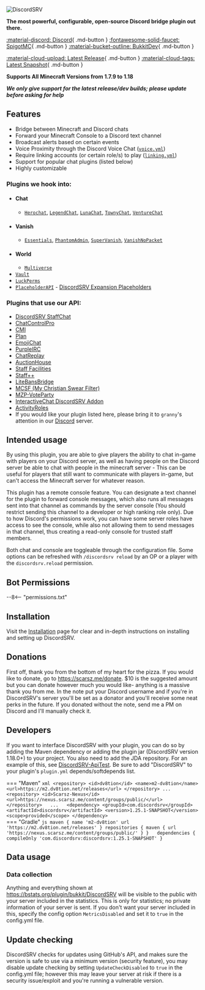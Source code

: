 ![DiscordSRV](https://lol.scarsz.me/AiKvTS/Logo-filled-stroke.png)  

<div markdown="1" id="center">

**The most powerful, configurable, open-source Discord bridge plugin out there.**  

[:material-discord: Discord](https://discordsrv.com/discord){ .md-button }
[:fontawesome-solid-faucet: SpigotMC](https://www.spigotmc.org/resources/discordsrv.18494/){ .md-button }
[:material-bucket-outline: BukkitDev](https://dev.bukkit.org/projects/discordsrv){ .md-button }

[:material-cloud-upload: Latest Release](https://get.discordsrv.com/){ .md-button }
[:material-cloud-tags: Latest Snapshot](https://snapshot.discordsrv.com/){ .md-button }

**Supports All Minecraft Versions from 1.7.9 to 1.18**  

_**We only give support for the latest release/dev builds; please update before asking for help**_

</div>

## Features
- Bridge between Minecraft and Discord chats
- Forward your Minecraft Console to a Discord text channel  
- Broadcast alerts based on certain events
- Voice Proximity through the Discord Voice Chat ([`voice.yml`](voice))  
- Require linking accounts (or certain role/s) to play ([`linking.yml`](linking))  
- Support for popular chat plugins (listed below)  
- Highly customizable

### Plugins we hook into:  
* #### Chat
    * [`Herochat`](https://www.spigotmc.org/resources/herochat.34305/updates), [`LegendChat`](https://www.spigotmc.org/resources/legendchat.6268/), [`LunaChat`](https://github.com/ucchyocean/LunaChat), [`TownyChat`](https://www.spigotmc.org/resources/towny-advanced.72694/), [`VentureChat`](https://www.spigotmc.org/resources/venturechat.771/)
* #### Vanish
    * [`Essentials`](https://www.spigotmc.org/resources/essentialsx.9089/), [`PhantomAdmin`](https://www.spigotmc.org/resources/phantomadmin.37845/), [`SuperVanish`](https://www.spigotmc.org/resources/supervanish-be-invisible.1331/), [`VanishNoPacket`](https://dev.bukkit.org/projects/vanish)
* #### World
    * [`Multiverse`](https://dev.bukkit.org/projects/multiverse-core/)
* [`Vault`](https://www.spigotmc.org/resources/vault.34315/)  
* [`LuckPerms`](https://luckperms.net/)
* [`PlaceholderAPI`](https://www.spigotmc.org/resources/placeholderapi.6245/)  - [DiscordSRV Expansion Placeholders](PAPI-Placeholders)
### Plugins that use our API:
* [DiscordSRV StaffChat](https://www.spigotmc.org/resources/discordsrv-staff-chat.44245/)
* [ChatControlPro](https://www.spigotmc.org/resources/chatcontrol-pro.10258/)
* [CMI](https://www.spigotmc.org/resources/cmi.3742/)
* [Plan](https://www.spigotmc.org/resources/plan-player-analytics.32536/)
* [EmojiChat](https://www.spigotmc.org/resources/emojichat.50955/)
* [PurpleIRC](https://www.spigotmc.org/resources/purpleirc.2836/)
* [ChatReplay](https://www.spigotmc.org/resources/chatreplay.28982/)
* [AuctionHouse](https://www.spigotmc.org/resources/auctionhouse.61836/)
* [Staff Facilities](https://www.spigotmc.org/resources/staff-facilities.13097/)
* [Staff++](https://www.spigotmc.org/resources/staff.83562/)
* [LiteBansBridge](https://www.spigotmc.org/resources/litebansbridge.76326/)
* [MCSF (My Christian Swear Filter)](https://www.spigotmc.org/resources/mcsf.54115/)
* [MZP-VoteParty](https://www.spigotmc.org/resources/mzp-voteparty.89754/)
* [InteractiveChat DiscordSRV Addon](https://www.spigotmc.org/resources/interactivechat-discordsrv-addon.83917/)
* [ActivityRoles](https://modrinth.com/plugin/activityroles)
* If you would like your plugin listed here, please bring it to `granny`'s attention in our [Discord](https://discordsrv.com/discord) server.
## Intended usage
By using this plugin, you are able to give players the ability to chat in-game with players on your Discord server, as well as having people on the Discord server be able to chat with people in the minecraft server - This can be useful for players that still want to communicate with players in-game, but can't access the Minecraft server for whatever reason.  

This plugin has a remote console feature. You can designate a text channel for the plugin to forward console messages, which also runs all messages sent into that channel as commands by the server console (You should restrict sending this channel to a developer or high ranking role only). Due to how Discord's permissions work, you can have some server roles have access to see the console, while also not allowing them to send messages in that channel, thus creating a read-only console for trusted staff members.  

Both chat and console are toggleable through the configuration file. Some options can be refreshed with `/discordsrv reload` by an OP or a player with the `discordsrv.reload` permission.  

## Bot Permissions

--8<-- "permissions.txt"

## Installation  
Visit the [Installation](Installation) page for clear and in-depth instructions on installing and setting up DiscordSRV.  

## Donations
First off, thank you from the bottom of my heart for the pizza. If you would like to donate, go to https://scarsz.me/donate. $10 is the suggested amount but you can donate however much you would like- anything is a massive thank you from me. In the note put your Discord username and if you're in DiscordSRV's server you'll be set as a donator and you'll receive some neat perks in the future. If you donated without the note, send me a PM on Discord and I'll manually check it.  
## Developers
If you want to interface DiscordSRV with your plugin, you can do so by adding the Maven dependency or adding the plugin jar (DiscordSRV version 1.18.0+) to your project. You also need to add the JDA repository. For an example of this, see [DiscordSRV-ApiTest](https://github.com/DiscordSRV/DiscordSRV-ApiTest). Be sure to add "DiscordSRV" to your plugin's `plugin.yml` depends/softdepends list.  

=== "Maven"
    ```xml
    <repository>
        <id>dv8tion</id>
        <name>m2-dv8tion</name>
        <url>https://m2.dv8tion.net/releases</url>
    </repository>
    ...
    <repository>
        <id>Scarsz-Nexus</id>
        <url>https://nexus.scarsz.me/content/groups/public/</url>
    </repository>  
    ...  
    <dependency>
        <groupId>com.discordsrv</groupId>
        <artifactId>discordsrv</artifactId>
        <version>1.25.1-SNAPSHOT</version>
        <scope>provided</scope>
    </dependency>
    ```  
=== "Gradle"
    ```js
    maven {
        name 'm2-dv8tion'
        url 'https://m2.dv8tion.net/releases'
    }
    repositories {
        maven { url 'https://nexus.scarsz.me/content/groups/public/' }
    }  
    dependencies {
        compileOnly 'com.discordsrv:discordsrv:1.25.1-SNAPSHOT'
    }
    ```

## Data usage
### Data collection
Anything and everything shown at https://bstats.org/plugin/bukkit/DiscordSRV will be visible to the public with your server included in the statistics. This is only for statistics; no private information of your server is sent. If you don't want your server included in this, specify the config option `MetricsDisabled` and set it to `true` in the config.yml file.  

## Update checking
DiscordSRV checks for updates using GitHub's API, and makes sure the version is safe to use via a minimum version (security feature), you may disable update checking by setting `UpdateCheckDisabled` to `true` in the config.yml file; however this may leave your server at risk if there is a security issue/exploit and you're running a vulnerable version.   
